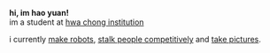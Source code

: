 **hi, im hao yuan!**
<br>
im a student at [hwa chong institution](https://hci.edu.sg)

i currently [make robots](https://instagram.com/hcrobo), [stalk people competitively](https://ctftime.org/team/387811) and [take pictures](https://www.instagram.com/haooyuaannnn).
